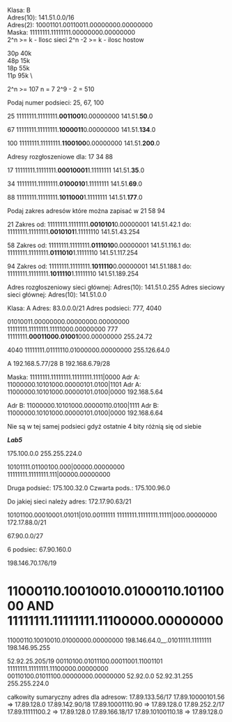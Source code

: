 Klasa: B \
Adres(10): 141.51.0.0/16 \
Adres(2): 10001101.00110011.00000000.00000000 \
Maska: 11111111.11111111.00000000.00000000 \
2^n >= k - Ilosc sieci
2^n -2 >= k - ilosc hostow

30p 40k \
48p 15k \
18p 55k \
11p 95k \

2^n >= 107
n = 7
2^9 - 2 = 510

Podaj numer podsieci: 25, 67, 100

25
11111111.11111111.**0011001**0.00000000
141.51.**50**.0

67
11111111.11111111.**1000011**0.00000000
141.51.**134**.0

100
11111111.11111111.**1100100**0.00000000
141.51.**200**.0

Adresy rozgłoszeniowe dla:
17 34 88

17
11111111.11111111.**00010001**1.11111111
141.51.**35**.0

34
11111111.11111111.**0100010**1.11111111
141.51.**69**.0

88
11111111.11111111.**1011000**1.11111111
141.51.**177**.0

Podaj zakres adresów które można zapisać w
21 58 94

21
Zakres od:
11111111.11111111.**0010101**0.00000001
141.51.42.1
do:
11111111.11111111.**0010101**1.11111110
141.51.43.254

58
Zakres od:
11111111.11111111.**0111010**0.00000001
141.51.116.1
do:
11111111.11111111.**0111010**1.11111110
141.51.117.254

94
Zakres od:
11111111.11111111.**1011110**0.00000001
141.51.188.1
do:
11111111.11111111.**1011110**1.11111110
141.51.189.254

Adres rozgłoszeniowy sieci głównej:
Adres(10): 141.51.0.255
Adres sieciowy sieci głównej:
Adres(10): 141.51.0.0

Klasa: A
Adres: 83.0.0.0/21
Adres podsieci: 777, 4040

01010011.00000000.00000000.00000000
11111111.11111111.11111000.00000000
777 11111111.**00011000.01001**000.00000000
255.24.72

4040
11111111.01111110.01000000.00000000
255.126.64.0

A 192.168.5.77/28
B 192.168.6.79/28

Maska: 11111111.11111111.11111111.1111|0000
Adr A: 11000000.10101000.00000101.0100|1101
Adr A: 11000000.10101000.00000101.0100|0000
192.168.5.64

Adr B: 11000000.10101000.00000110.0100|1111
Adr B: 11000000.10101000.00000101.0100|0000
192.168.6.64

Nie są w tej samej podsieci gdyż ostatnie 4 bity różnią się od siebie

**_Lab5_**

175.100.0.0
255.255.224.0

10101111.01100100.000|00000.00000000
11111111.11111111.111|00000.00000000

Druga podsieć: 175.100.32.0
Czwarta pods.: 175.100.96.0

Do jakiej sieci należy adres:
172.17.90.63/21

10101100.00010001.01011|010.00111111
11111111.11111111.11111|000.00000000
172.17.88.0/21

67.90.0.0/27

6 podsiec: 67.90.160.0

198.146.70.176/19

11000110.10010010.01000110.10110000
AND
11111111.11111111.11100000.00000000
=
11000110.10010010.01000000.00000000
198.146.64.0\_\_\.01011111.11111111
198.146.95.255

52.92.25.205/19
00110100.01011100.00011001.11001101
11111111.11111111.11100000.00000000
00110100.01011100.00000000.00000000
52.92.0.0
52.92.31.255
255.255.224.0

całkowity sumaryczny adres dla adresow:
17.89.133.56/17 17.89.10000101.56 => 17.89.128.0
17.89.142.90/18 17.89.10001110.90 => 17.89.128.0
17.89.252.2/17 17.89.11111100.2 => 17.89.128.0
17.89.166.18/17 17.89.10100110.18 => 17.89.128.0
